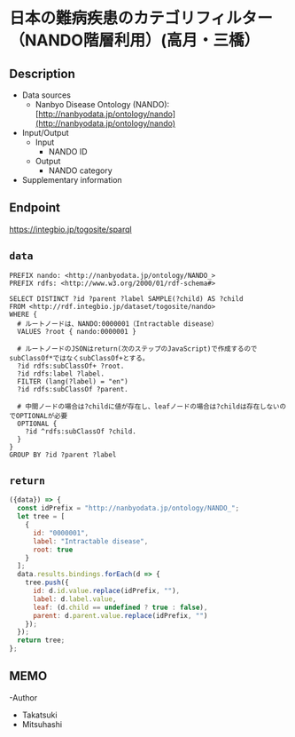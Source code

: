 # 日本の難病疾患のカテゴリフィルター（NANDO階層利用）(高月・三橋）

## Description

- Data sources
    - Nanbyo Disease Ontology (NANDO):[http://nanbyodata.jp/ontology/nando](http://nanbyodata.jp/ontology/nando)
- Input/Output
     -  Input
        - NANDO ID
    - Output
        - NANDO category
- Supplementary information


## Endpoint

https://integbio.jp/togosite/sparql

## `data`

```sparql
PREFIX nando: <http://nanbyodata.jp/ontology/NANDO_>
PREFIX rdfs: <http://www.w3.org/2000/01/rdf-schema#>

SELECT DISTINCT ?id ?parent ?label SAMPLE(?child) AS ?child
FROM <http://rdf.integbio.jp/dataset/togosite/nando>
WHERE {
  # ルートノードは、NANDO:0000001（Intractable disease）
  VALUES ?root { nando:0000001 }
  
  # ルートノードのJSONはreturn(次のステップのJavaScript)で作成するのでsubClassOf*ではなくsubClassOf+とする。
  ?id rdfs:subClassOf+ ?root.
  ?id rdfs:label ?label.
  FILTER (lang(?label) = "en")
  ?id rdfs:subClassOf ?parent.
  
  # 中間ノードの場合は?childに値が存在し、leafノードの場合は?childは存在しないのでOPTIONALが必要
  OPTIONAL {
    ?id ^rdfs:subClassOf ?child.
  }
}
GROUP BY ?id ?parent ?label 
```

## `return`

```javascript
({data}) => {
  const idPrefix = "http://nanbyodata.jp/ontology/NANDO_";
  let tree = [
    {
      id: "0000001",
      label: "Intractable disease",
      root: true
    }
  ];
  data.results.bindings.forEach(d => {
    tree.push({
      id: d.id.value.replace(idPrefix, ""),
      label: d.label.value,
      leaf: (d.child == undefined ? true : false),
      parent: d.parent.value.replace(idPrefix, "")
    });
  });
  return tree;
};
```

## MEMO
-Author
 - Takatsuki
 - Mitsuhashi
